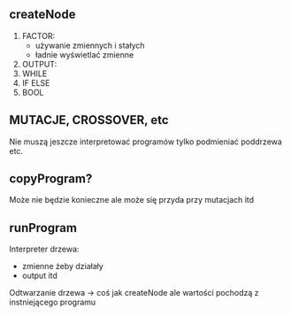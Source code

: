 ## createNode
1. FACTOR:
    - używanie zmiennych i stałych
    - ładnie wyświetlać zmienne
2. OUTPUT:
3. WHILE
4. IF ELSE
5. BOOL

## MUTACJE, CROSSOVER, etc
Nie muszą jeszcze interpretować programów tylko podmieniać poddrzewa etc.

## copyProgram?
Może nie będzie konieczne ale może się przyda przy mutacjach itd

## runProgram
Interpreter drzewa:
- zmienne żeby działały
- output 
itd

Odtwarzanie drzewa -> coś jak createNode ale wartości pochodzą z instniejącego programu
